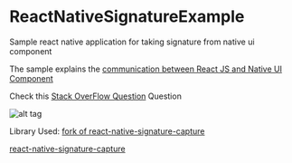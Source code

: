 # ReactNativeSignatureExample
Sample react native application for taking signature from native ui component

The sample explains the [communication between React JS and Native UI Component](https://medium.com/@john1jan/communicating-to-and-from-native-ui-components-in-react-native-android-b8abcfb2f9c8#.gnx16fvbk)


Check this [Stack OverFlow Question](http://stackoverflow.com/questions/36265725/calling-a-android-native-ui-compenent-method-from-react-native-js-code)
Question



![alt tag](https://github.com/john1jan/ReactNativeSignatureExample/blob/master/screenshot/Screen%20Shot%202016-04-28%20at%2012.07.33%20PM.png)



Library Used:
[fork of react-native-signature-capture](https://github.com/john1jan/react-native-signature-capture)

[react-native-signature-capture](https://github.com/john1jan/react-native-signature-capture)